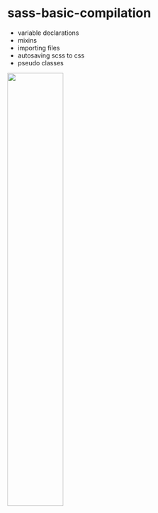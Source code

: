 # sass-basic-compilation

* variable declarations
* mixins
* importing files
* autosaving scss to css
* pseudo classes

<p align="left"><img src="https://upload.wikimedia.org/wikipedia/commons/thumb/9/96/Sass_Logo_Color.svg/1200px-Sass_Logo_Color.svg.png" width="50%"></p>
